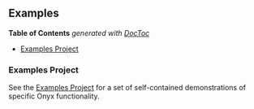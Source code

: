 ## Examples

<!-- START doctoc generated TOC please keep comment here to allow auto update -->
<!-- DON'T EDIT THIS SECTION, INSTEAD RE-RUN doctoc TO UPDATE -->
**Table of Contents**  *generated with [DocToc](http://doctoc.herokuapp.com/)*

- [Examples Project](#examples-project)

<!-- END doctoc generated TOC please keep comment here to allow auto update -->

### Examples Project

See the [Examples Project](https://github.com/MichaelDrogalis/onyx-examples) for a set of self-contained demonstrations of specific Onyx functionality.

